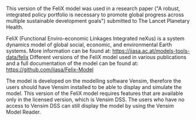 This version of the FeliX model was used in a research paper ("A robust, integrated policy portfolio is necessary to promote global progress across multiple sustainable development goals") submitted to The Lancet Planetary Health.

FeliX (Functional Enviro-economic Linkages Integrated neXus) is a system dynamics model of global social, economic, and environmental Earth systems. More information can be found at: https://iiasa.ac.at/models-tools-data/felix Different versions of the FeliX model used in various publications and a full documentation of the model can be found at: https://github.com/iiasa/Felix-Model

The model is developed on the modelling software Vensim, therefore the users should have Vensim installed to be able to display and simulate the model. This version of the FeliX model requires features that are available only in the licensed version, which is Vensim DSS. The users who have no access to Vensim DSS can still display the model by using the Vensim Model Reader.